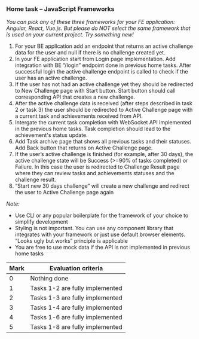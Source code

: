 ### Home task – JavaScript Frameworks 

*You can pick any of these three frameworks for your FE application: Angular, React, Vue.js. But please do NOT select the same framework that is used on your current project. Try something new!*
1. For your BE application add an endpoint that returns an active challenge data for the user and null if there is no challenge created yet.
2. In your FE application start from Login page implementation. Add integration with BE “/login” endpoint done in previous home tasks. After successful login the active challenge endpoint is called to check if the user has an active challenge.
3. If the user has not had an active challenge yet they should be redirected to New Challenge page with Start button. Start button should call corresponding API that creates a new challenge.
4. After the active challenge data is received (after steps described in task 2 or task 3) the user should be redirected to Active Challenge page with a current task and achievements received from API.
5. Intergate the current task completion with WebSocket API implemented in the previous home tasks. Task completion should lead to the achievement's status update.
6. Add Task archive page that shows all previous tasks and their statuses. Add Back button that returns on Active Challenge page.
7. If the user’s active challenge is finished (for example, after 30 days), the active challenge state will be Success (>=90% of tasks completed) or Failure. In this case the user is redirected to Challenge Result page where they can review tasks and achievements statuses and the challenge result.
8. “Start new 30 days challenge” will create a new challenge and redirect the user to Active Challenge page again 

*Note:*
* Use CLI or any popular boilerplate for the framework of your choice to simplify development
* Styling is not important. You can use any component library that integrates with your framework or just use default browser elements. “Looks ugly but works” principle is applicable
* You are free to use mock data if the API is not implemented in previous home tasks 

 Mark | Evaluation criteria
------------|-------------
0 | Nothing done
1 | Tasks 1-2 are fully implemented
2 | Tasks 1-3 are fully implemented
3 | Tasks 1-4 are fully implemented
4 | Tasks 1-6 are fully implemented
5 | Tasks 1-8 are fully implemented
